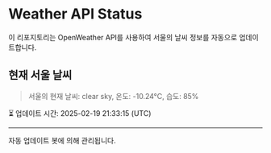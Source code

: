 
# Weather API Status

이 리포지토리는 OpenWeather API를 사용하여 서울의 날씨 정보를 자동으로 업데이트합니다.

## 현재 서울 날씨
> 서울의 현재 날씨: clear sky, 온도: -10.24°C, 습도: 85%

⏳ 업데이트 시간: 2025-02-19 21:33:15 (UTC)

---
자동 업데이트 봇에 의해 관리됩니다.
